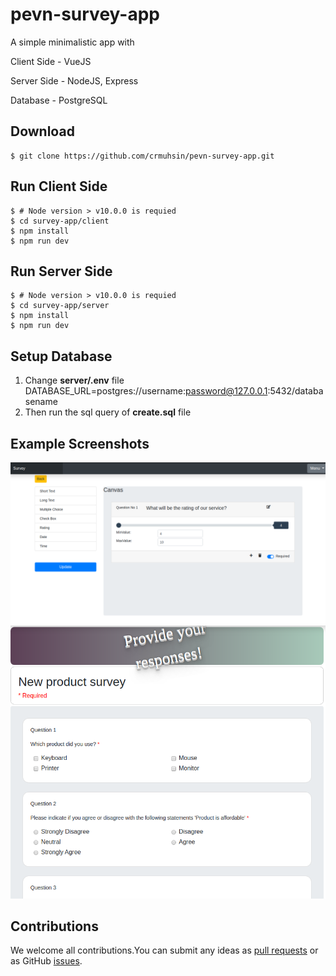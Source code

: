 # pevn-survey-app
A simple minimalistic app with

Client Side - VueJS

Server Side - NodeJS, Express

Database - PostgreSQL

## Download
``` shell
$ git clone https://github.com/crmuhsin/pevn-survey-app.git
```

## Run Client Side
``` shell
$ # Node version > v10.0.0 is requied
$ cd survey-app/client
$ npm install
$ npm run dev
```

## Run Server Side
``` shell
$ # Node version > v10.0.0 is requied
$ cd survey-app/server
$ npm install
$ npm run dev
```

## Setup Database
1. Change **server/.env** file
DATABASE_URL=postgres://username:password@127.0.0.1:5432/databasename
2. Then run the sql query of **create.sql** file

## Example Screenshots
<div align="center">
  <img src="./manual/file1.png">
  <img src="./manual/file2.png">
</div>

## Contributions
We welcome all contributions.You can submit any ideas as [pull requests](https://github.com/crmuhsin/pevn-survey-app/pulls) or as GitHub [issues](https://github.com/crmuhsin/pevn-survey-app/issues).  
